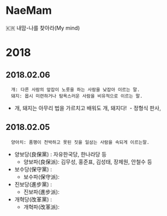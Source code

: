 # NaeMam
:kr: 내맘-나를 찾아라(My mind)

# 2018

## 2018.02.06

```
  개: 다른 사람의 앞잡이 노릇을 하는 사람을 낮잡아 이르는 말.
  돼지: 몹시 미련하거나 탐욕스러운 사람을 비유적으로 이르는 말.
```

* 개, 돼지는 아무리 법을 가르치고 배워도 개, 돼지다!
  - 정형식 판사,
  
## 2018.02.05

```
  양아치: 품행이 천박하고 못된 짓을 일삼는 사람을 속되게 이르는말.
```

* 양보당(良保黨)  : 자유한국당, 한나라당 등  
  - 양보파(良保派): 김무성, 홍준표, 김성태, 장제원, 안철수 등
* 보수당(保守黨)  :
  - 보수파(保守派):
* 진보당(進步黨)  :
  - 진보파(進步派):
* 개혁당(改革黨)  :
  - 개혁파(改革派):

